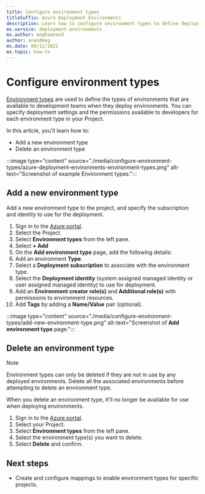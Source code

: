 ```yaml
---
title: Configure environment types
titleSuffix: Azure Deployment Environments
description: Learn how to configure environment types to define deployment settings and permissions available to developers when deploying environments in a Project.
ms.service: deployment-environments
ms.author: meghaanand
author: anandmeg
ms.date: 09/12/2022
ms.topic: how-to
---
```


# Configure environment types

[Environment types](./concept-environments-key-concepts.md#environment-types) are used to define the types of environments that are available to development teams when they deploy environments. You can specify deployment settings and the permissions available to developers for each environment type in your Project.

In this article, you'll learn how to:

* Add a new environment type
* Delete an environment type

:::image type="content" source="./media/configure-environment-types/azure-deployment-environments-environment-types.png" alt-text="Screenshot of example Environment types.":::

## Add a new environment type

Add a new environment type to the project, and specify the subscription and identity to use for the deployment.

1. Sign in to the [Azure portal](https://portal.azure.com/).
1. Select the Project.
1. Select **Environment types** from the left pane.
1. Select **+ Add**
1. On the **Add environment type** page, add the following details:
  1. Add an environment **Type**.
  1. Select a **Deployment subscription** to associate with the environment type.
  1. Select the **Deployment identity** (system assigned managed identity or user assigned managed identity) to use for deployment.
  1. Add an **Environment creator role(s)** and **Additional role(s)** with permissions to environment resources.
  1. Add **Tags** by adding a **Name/Value** pair (optional).

:::image type="content" source="./media/configure-environment-types/add-new-environment-type.png" alt-text="Screenshot of **Add environment type** page.":::

## Delete an environment type

> [!NOTE] 
> Environment types can only be deleted if they are not in use by any deployed environments. Delete all the associated environments before attempting to delete an environment type.
 
When you delete an environment type, it'll no longer be available for use when deploying environments.

1. Sign in to the [Azure portal](https://portal.azure.com/).
2. Select your Project.
3. Select **Environment types** from the left pane.
4. Select the environment type(s) you want to delete.
1. Select **Delete** and confirm. 

## Next steps

* Create and configure mappings to enable environment types for specific projects.